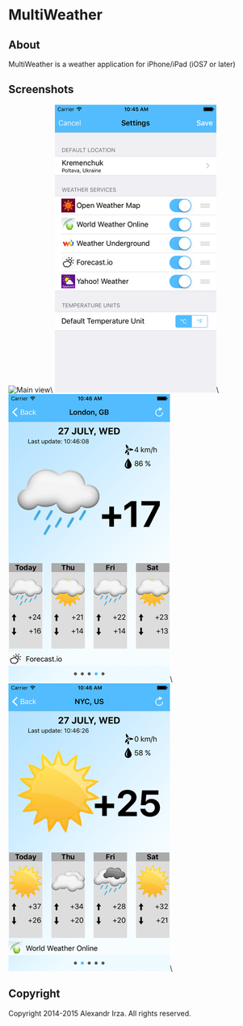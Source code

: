 MultiWeather
============

About
-----

MultiWeather is a weather application for iPhone/iPad (iOS7 or later)

Screenshots
-----------

![Main view](https://github.com/irzyxa/MultiWeather/blob/master/Screenshots/Screen_Shot_27_Jul_2016_10_45_51)\ 
![Settings view](https://github.com/irzyxa/MultiWeather/blob/master/Screenshots/Screen_Shot_27_Jul_2016_10_45_58.png)\ 
![Forecast.io](https://github.com/irzyxa/MultiWeather/blob/master/Screenshots/Screen_Shot_27_Jul_2016_10_46_16.png)\ 
![World Weather Online](https://github.com/irzyxa/MultiWeather/blob/master/Screenshots/Screen_Shot_27_Jul_2016_10_46_30.png)\ 

Copyright
---------

Copyright 2014-2015 Alexandr Irza. All rights reserved.

